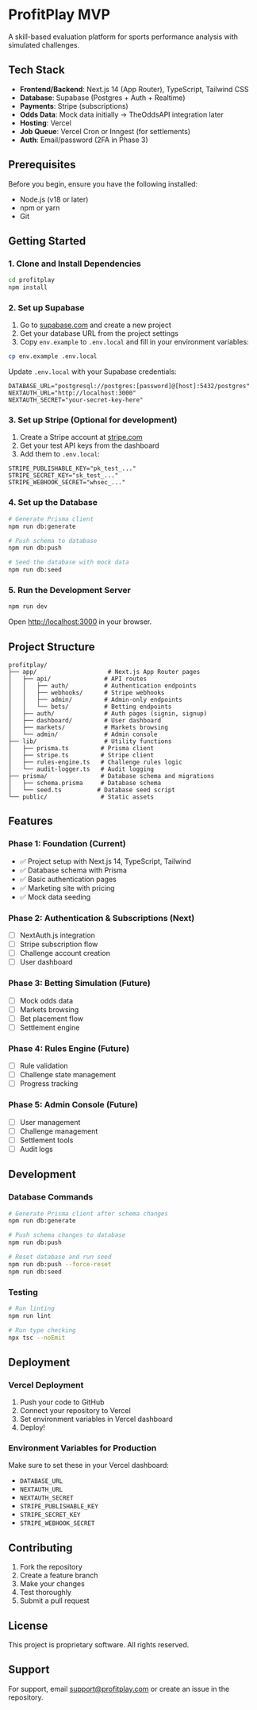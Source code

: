 # ProfitPlay MVP

A skill-based evaluation platform for sports performance analysis with simulated challenges.

## Tech Stack

- **Frontend/Backend**: Next.js 14 (App Router), TypeScript, Tailwind CSS
- **Database**: Supabase (Postgres + Auth + Realtime)
- **Payments**: Stripe (subscriptions)
- **Odds Data**: Mock data initially → TheOddsAPI integration later
- **Hosting**: Vercel
- **Job Queue**: Vercel Cron or Inngest (for settlements)
- **Auth**: Email/password (2FA in Phase 3)

## Prerequisites

Before you begin, ensure you have the following installed:
- Node.js (v18 or later)
- npm or yarn
- Git

## Getting Started

### 1. Clone and Install Dependencies

```bash
cd profitplay
npm install
```

### 2. Set up Supabase

1. Go to [supabase.com](https://supabase.com) and create a new project
2. Get your database URL from the project settings
3. Copy `env.example` to `.env.local` and fill in your environment variables:

```bash
cp env.example .env.local
```

Update `.env.local` with your Supabase credentials:
```
DATABASE_URL="postgresql://postgres:[password]@[host]:5432/postgres"
NEXTAUTH_URL="http://localhost:3000"
NEXTAUTH_SECRET="your-secret-key-here"
```

### 3. Set up Stripe (Optional for development)

1. Create a Stripe account at [stripe.com](https://stripe.com)
2. Get your test API keys from the dashboard
3. Add them to `.env.local`:

```
STRIPE_PUBLISHABLE_KEY="pk_test_..."
STRIPE_SECRET_KEY="sk_test_..."
STRIPE_WEBHOOK_SECRET="whsec_..."
```

### 4. Set up the Database

```bash
# Generate Prisma client
npm run db:generate

# Push schema to database
npm run db:push

# Seed the database with mock data
npm run db:seed
```

### 5. Run the Development Server

```bash
npm run dev
```

Open [http://localhost:3000](http://localhost:3000) in your browser.

## Project Structure

```
profitplay/
├── app/                    # Next.js App Router pages
│   ├── api/               # API routes
│   │   ├── auth/          # Authentication endpoints
│   │   ├── webhooks/      # Stripe webhooks
│   │   ├── admin/         # Admin-only endpoints
│   │   └── bets/          # Betting endpoints
│   ├── auth/              # Auth pages (signin, signup)
│   ├── dashboard/         # User dashboard
│   ├── markets/           # Markets browsing
│   └── admin/             # Admin console
├── lib/                   # Utility functions
│   ├── prisma.ts         # Prisma client
│   ├── stripe.ts         # Stripe client
│   ├── rules-engine.ts   # Challenge rules logic
│   └── audit-logger.ts   # Audit logging
├── prisma/               # Database schema and migrations
│   ├── schema.prisma     # Database schema
│   └── seed.ts          # Database seed script
└── public/               # Static assets
```

## Features

### Phase 1: Foundation (Current)
- ✅ Project setup with Next.js 14, TypeScript, Tailwind
- ✅ Database schema with Prisma
- ✅ Basic authentication pages
- ✅ Marketing site with pricing
- ✅ Mock data seeding

### Phase 2: Authentication & Subscriptions (Next)
- [ ] NextAuth.js integration
- [ ] Stripe subscription flow
- [ ] Challenge account creation
- [ ] User dashboard

### Phase 3: Betting Simulation (Future)
- [ ] Mock odds data
- [ ] Markets browsing
- [ ] Bet placement flow
- [ ] Settlement engine

### Phase 4: Rules Engine (Future)
- [ ] Rule validation
- [ ] Challenge state management
- [ ] Progress tracking

### Phase 5: Admin Console (Future)
- [ ] User management
- [ ] Challenge management
- [ ] Settlement tools
- [ ] Audit logs

## Development

### Database Commands

```bash
# Generate Prisma client after schema changes
npm run db:generate

# Push schema changes to database
npm run db:push

# Reset database and run seed
npm run db:push --force-reset
npm run db:seed
```

### Testing

```bash
# Run linting
npm run lint

# Run type checking
npx tsc --noEmit
```

## Deployment

### Vercel Deployment

1. Push your code to GitHub
2. Connect your repository to Vercel
3. Set environment variables in Vercel dashboard
4. Deploy!

### Environment Variables for Production

Make sure to set these in your Vercel dashboard:
- `DATABASE_URL`
- `NEXTAUTH_URL`
- `NEXTAUTH_SECRET`
- `STRIPE_PUBLISHABLE_KEY`
- `STRIPE_SECRET_KEY`
- `STRIPE_WEBHOOK_SECRET`

## Contributing

1. Fork the repository
2. Create a feature branch
3. Make your changes
4. Test thoroughly
5. Submit a pull request

## License

This project is proprietary software. All rights reserved.

## Support

For support, email support@profitplay.com or create an issue in the repository.
